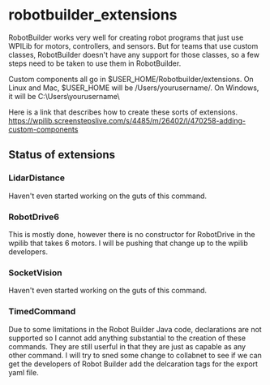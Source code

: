 # robotbuilder_extensions

RobotBuilder works very well for creating robot programs that just use WPILib for motors, controllers, and sensors. But for teams that use custom classes, RobotBuilder doesn't have any support for those classes, so a few steps need to be taken to use them in RobotBuilder.

Custom components all go in $USER_HOME/Robotbuilder/extensions. On Linux and Mac, $USER_HOME will be /Users/yourusername/. On Windows, it will be C:\Users\yourusername\

Here is a link that describes how to create these sorts of extensions.
https://wpilib.screenstepslive.com/s/4485/m/26402/l/470258-adding-custom-components

## Status of extensions

### LidarDistance

Haven't even started working on the guts of this command.

### RobotDrive6

This is mostly done, however there is no constructor for RobotDrive in the wpilib that takes 6 motors. I will be pushing that change up to the wpilib developers.

### SocketVision

Haven't even started working on the guts of this command.

### TimedCommand

Due to some limitations in the Robot Builder Java code, declarations are not supported so I cannot add anything substantial to the creation of these commands. They are still userful in that they are just as capable as any other command. I will try to sned some change to collabnet to see if we can get the developers of Robot Builder add the delcaration tags for the export yaml file.